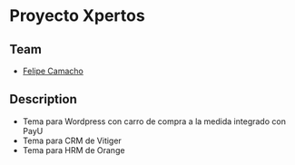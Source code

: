 # Proyecto Xpertos

## Team

* [Felipe Camacho](http://cogroupsas.com/)

## Description

- Tema para Wordpress con carro de compra a la medida integrado con PayU
- Tema para CRM de Vitiger
- Tema para HRM de Orange